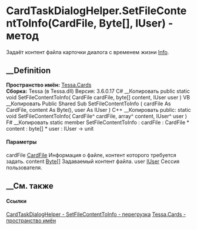 # CardTaskDialogHelper.SetFileContentToInfo(CardFile, Byte[], IUser) - метод
Задаёт контент файла карточки диалога с временем жизни
[Info](T_Tessa_Cards_CardTaskDialogStoreMode.htm).
## __Definition
 **Пространство имён:** [Tessa.Cards](N_Tessa_Cards.htm)  
 **Сборка:** Tessa (в Tessa.dll) Версия: 3.6.0.17
C# __Копировать
     public static void SetFileContentToInfo(
    	CardFile cardFile,
    	byte[] content,
    	IUser user
    )
VB __Копировать
     Public Shared Sub SetFileContentToInfo ( 
    	cardFile As CardFile,
    	content As Byte(),
    	user As IUser
    )
C++ __Копировать
     public:
    static void SetFileContentToInfo(
    	CardFile^ cardFile, 
    	array<unsigned char>^ content, 
    	IUser^ user
    )
F# __Копировать
     static member SetFileContentToInfo : 
            cardFile : CardFile * 
            content : byte[] * 
            user : IUser -> unit 
#### Параметры
cardFile [CardFile](T_Tessa_Cards_CardFile.htm)
    Информация о файле, контент которого требуется задать.
content [Byte](https://learn.microsoft.com/dotnet/api/system.byte)[]
    Задаваемый контент файла.
user [IUser](T_Tessa_Platform_Runtime_IUser.htm)
Сессия пользователя.
## __См. также
#### Ссылки
[CardTaskDialogHelper - ](T_Tessa_Cards_CardTaskDialogHelper.htm)
[SetFileContentToInfo -
перегрузка](Overload_Tessa_Cards_CardTaskDialogHelper_SetFileContentToInfo.htm)
[Tessa.Cards - пространство имён](N_Tessa_Cards.htm)
